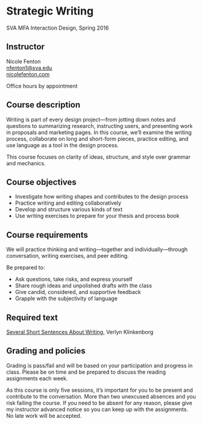 # Strategic Writing

SVA MFA Interaction Design, Spring 2016

## Instructor

Nicole Fenton  
nfenton1@sva.edu  
[nicolefenton.com](http://nicolefenton.com)

Office hours by appointment

## Course description
Writing is part of every design project—from jotting down notes and questions to summarizing research, instructing users, and presenting work in proposals and marketing pages. In this course, we’ll examine the writing process, collaborate on long and short-form pieces, practice editing, and use language as a tool in the design process.

This course focuses on clarity of ideas, structure, and style over grammar and mechanics.

## Course objectives

* Investigate how writing shapes and contributes to the design process
* Practice writing and editing collaboratively
* Develop and structure various kinds of text
* Use writing exercises to prepare for your thesis and process book

## Course requirements

We will practice thinking and writing—together and individually—through conversation, writing exercises, and peer editing.

Be prepared to:

* Ask questions, take risks, and express yourself
* Share rough ideas and unpolished drafts with the class
* Give candid, considered, and supportive feedback
* Grapple with the subjectivity of language

## Required text
[Several Short Sentences About Writing](http://www.penguinrandomhouse.com/books/93789/several-short-sentences-about-writing-by-verlyn-klinkenborg/9780307279415/), Verlyn Klinkenborg

## Grading and policies

Grading is pass/fail and will be based on your participation and progress in class. Please be on time and be prepared to discuss the reading assignments each week.

As this course is only five sessions, it’s important for you to be present and contribute to the conversation. More than two unexcused absences and you risk failing the course. If you need to be absent for any reason, please give my instructor advanced notice so you can keep up with the assignments. No late work will be accepted.
